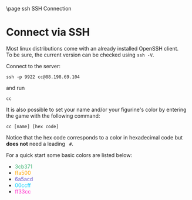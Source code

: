 \page ssh SSH Connection

# Connect via SSH

Most linux distributions come with an already installed OpenSSH client.  
To be sure, the current version can be checked using `ssh -V`.

Connect to the server:

    ssh -p 9922 cc@88.198.69.104

and run

    cc 

It is also possible to set your name and/or your figurine's color by entering the game with the following command:

    cc [name] [hex code]

Notice that the hex code corresponds to a color in hexadecimal code but **does not** need a leading ` #`.

For a quick start some basic colors are listed below:

* <span style="color:#3cb371;">3cb371</span>
* <span style="color:#ffa500;">ffa500</span>
* <span style="color:#6a5acd;">6a5acd</span>
* <span style="color:#00ccff;">00ccff</span>
* <span style="color:#ff33cc;">ff33cc</span> 
  

